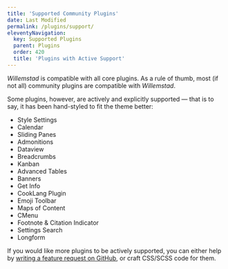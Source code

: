 ```yaml
---
title: 'Supported Community Plugins'
date: Last Modified 
permalink: /plugins/support/
eleventyNavigation:
  key: Supported Plugins
  parent: Plugins
  order: 420
  title: 'Plugins with Active Support'
---
```


*Willemstad* is compatible with all core plugins. As a rule of thumb, most (if not all) community plugins are compatible with *Willemstad*.

Some plugins, however, are actively and explicitly supported — that is to say, it has been hand-styled to fit the theme better:

- Style Settings
- Calendar
- Sliding Panes
- Admonitions
- Dataview
- Breadcrumbs
- Kanban
- Advanced Tables
- Banners
- Get Info
- CookLang Plugin
- Emoji Toolbar
- Maps of Content
- CMenu
- Footnote & Citation Indicator
- Settings Search
- Longform

If you would like more plugins to be actively supported, you can either help by [writing a feature request on GitHub](https://github.com/tingmelvin/willemstad-x/issues), or craft CSS/SCSS code for them. 